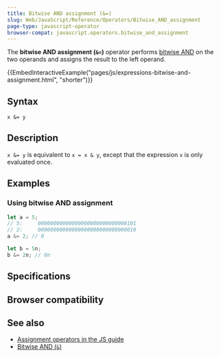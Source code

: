 ```yaml
---
title: Bitwise AND assignment (&=)
slug: Web/JavaScript/Reference/Operators/Bitwise_AND_assignment
page-type: javascript-operator
browser-compat: javascript.operators.bitwise_and_assignment
---
```




The **bitwise AND assignment (`&=`)** operator performs [bitwise AND](/Web/JavaScript/Reference/Operators/Bitwise_AND) on the two operands and assigns the result to the left operand.

{{EmbedInteractiveExample("pages/js/expressions-bitwise-and-assignment.html", "shorter")}}

## Syntax

```js-nolint
x &= y
```

## Description

`x &= y` is equivalent to `x = x & y`, except that the expression `x` is only evaluated once.

## Examples

### Using bitwise AND assignment

```js
let a = 5;
// 5:     00000000000000000000000000000101
// 2:     00000000000000000000000000000010
a &= 2; // 0

let b = 5n;
b &= 2n; // 0n
```

## Specifications



## Browser compatibility



## See also

- [Assignment operators in the JS guide](/Web/JavaScript/Guide/Expressions_and_operators#assignment_operators)
- [Bitwise AND (`&`)](/Web/JavaScript/Reference/Operators/Bitwise_AND)
